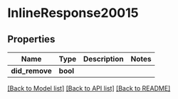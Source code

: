 # InlineResponse20015

## Properties

Name | Type | Description | Notes
------------ | ------------- | ------------- | -------------
**did_remove** | **bool** |  | 

[[Back to Model list]](../README.md#documentation-for-models) [[Back to API list]](../README.md#documentation-for-api-endpoints) [[Back to README]](../README.md)


